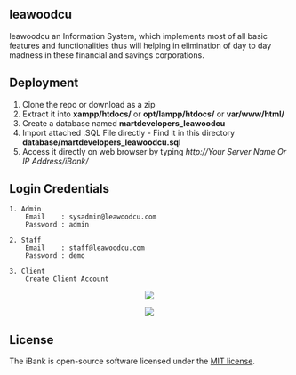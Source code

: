 
## leawoodcu

leawoodcu an Information System, which implements most of all basic features and functionalities thus will helping in elimination of day to day madness in these financial and savings corporations.

## Deployment
1. Clone the repo or download as a zip<br>
2. Extract it into <b>xampp/htdocs/</b> or <b>opt/lampp/htdocs/</b> or <b>var/www/html/</b>
3. Create a database named <b>martdevelopers_leawoodcu</b>
4. Import attached .SQL File directly - Find it in this directory <b> database/martdevelopers_leawoodcu.sql </b>
5. Access it directly on web browser by typing <i>http://Your Server Name Or IP Address/iBank/</i>

## Login Credentials
```
1. Admin
    Email    : sysadmin@leawoodcu.com
    Password : admin

2. Staff
    Email    : staff@leawoodcu.com
    Password : demo

3. Client
    Create Client Account
```
<p align="center"><img src="https://raw.githubusercontent.com/MartMbithi/leawoodcu/master/2.png"></p>
<p align="center"><img src="https://raw.githubusercontent.com/MartMbithi/leawoodcu/master/3.png"></p>


## License

The iBank is open-source software licensed under the [MIT license](https://opensource.org/licenses/MIT).
